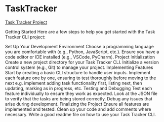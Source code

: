 # TaskTracker
[Task Tracker Project
](https://roadmap.sh/projects/task-tracker)

Getting Started
Here are a few steps to help you get started with the Task Tracker CLI project:

Set Up Your Development Environment
Choose a programming language you are comfortable with (e.g., Python, JavaScript, etc.).
Ensure you have a code editor or IDE installed (e.g., VSCode, PyCharm).
Project Initialization
Create a new project directory for your Task Tracker CLI.
Initialize a version control system (e.g., Git) to manage your project.
Implementing Features
Start by creating a basic CLI structure to handle user inputs.
Implement each feature one by one, ensuring to test thoroughly before moving to the next e.g. implement adding task functionality first, listing next, then updating, marking as in progress, etc.
Testing and Debugging
Test each feature individually to ensure they work as expected. Look at the JSON file to verify that the tasks are being stored correctly.
Debug any issues that arise during development.
Finalizing the Project
Ensure all features are implemented and tested.
Clean up your code and add comments where necessary.
Write a good readme file on how to use your Task Tracker CLI.
